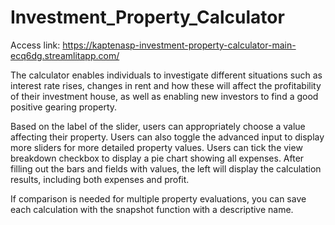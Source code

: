 # Investment_Property_Calculator

Access link: https://kaptenasp-investment-property-calculator-main-ecq6dg.streamlitapp.com/

The calculator enables individuals to investigate different situations such as interest rate rises, changes in rent and how these will affect the profitability of their investment house, as well as enabling new investors to find a good positive gearing property.


Based on the label of the slider, users can appropriately choose a value affecting their property. Users can also toggle the advanced input to display more sliders for more detailed property values. Users can tick the view breakdown checkbox to display a pie chart showing all expenses. After filling out the bars and fields with values, the left will display the calculation results, including both expenses and profit. 

If comparison is needed for multiple property evaluations, you can save each calculation with the snapshot function with a descriptive name.
